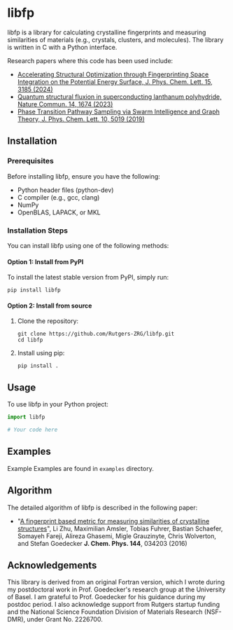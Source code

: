 # libfp

libfp is a library for calculating crystalline fingerprints and measuring similarities of materials (e.g., crystals, clusters, and molecules). The library is written in C with a Python interface.

Research papers where this code has been used include:

- [Accelerating Structural Optimization through Fingerprinting Space Integration on the Potential Energy Surface, J. Phys. Chem. Lett. 15, 3185 (2024)](https://pubs.acs.org/doi/10.1021/acs.jpclett.4c00275)
- [Quantum structural fluxion in superconducting lanthanum polyhydride, Nature Commun. 14, 1674 (2023)](https://www.nature.com/articles/s41467-023-37295-1)
- [Phase Transition Pathway Sampling via Swarm Intelligence and Graph Theory, J. Phys. Chem. Lett. 10, 5019 (2019)](https://pubs.acs.org/doi/10.1021/acs.jpclett.9b01715)



## Installation

### Prerequisites

Before installing libfp, ensure you have the following:

- Python header files (python-dev)
- C compiler (e.g., gcc, clang)
- NumPy
- OpenBLAS, LAPACK, or MKL

### Installation Steps

You can install libfp using one of the following methods:

#### Option 1: Install from PyPI

To install the latest stable version from PyPI, simply run:

```
pip install libfp
```

#### Option 2: Install from source

1. Clone the repository:
   ```
   git clone https://github.com/Rutgers-ZRG/libfp.git
   cd libfp
   ```

2. Install using pip:
   ```
   pip install .
   ```

## Usage

To use libfp in your Python project:

```python
import libfp

# Your code here
```

## Examples

Example
Examples are found in `examples` directory.

## Algorithm

The detailed algorithm of libfp is described in the following paper:

- "[A fingerprint based metric for measuring similarities of crystalline structures](http://scitation.aip.org/content/aip/journal/jcp/144/3/10.1063/1.4940026)",
  Li Zhu, Maximilian Amsler, Tobias Fuhrer, Bastian Schaefer, Somayeh Fareji, Alireza Ghasemi, Migle Grauzinyte, Chris Wolverton, and Stefan Goedecker
  **J. Chem. Phys. 144**, 034203 (2016)

## Acknowledgements
This library is derived from an original Fortran version, which I wrote during my postdoctoral work in Prof. Goedecker's research group at the University of Basel. I am grateful to Prof. Goedecker for his guidance during my postdoc period. I also acknowledge support from Rutgers startup funding and the National Science Foundation Division of Materials Research (NSF-DMR), under Grant No. 2226700.